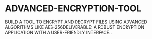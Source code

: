 # ADVANCED-ENCRYPTION-TOOL
BUILD A TOOL TO ENCRYPT AND DECRYPT FILES USING ADVANCED ALGORITHMS LIKE AES-256DELIVERABLE: A ROBUST ENCRYPTION APPLICATION WITH A USER-FRIENDLY INTERFACE..
